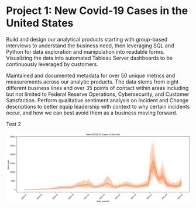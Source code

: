 # Project 1: New Covid-19 Cases in the United States
Build and design our analytical products starting with group-based interviews to understand the business need, then leveraging SQL and Python for data exploration and manipulation into readable forms. Visualizing the data into automated Tableau Server dashboards to be continuously leveraged by customers. 

Maintained and documented metadata for over 50 unique metrics and measurements across our analytic products. The data stems from eight different business lines and over 35 points of contact within areas including but not limited to Federal Reserve Operations, Cybersecurity, and Customer Satisfaction.
Perform qualitative sentiment analysis on Incident and Change descriptions to better equip leadership with context to why certain incidents occur, and how we can best avoid them as a business moving forward.

Test 2

![New Covid-19 Cases in the USA](https://github.com/JdGithub0112/Jordan-Davis---Portfolio/blob/main/images/newCovidCases_USA.png)
